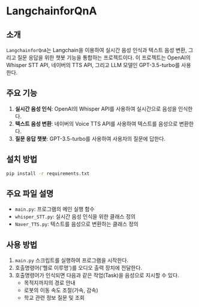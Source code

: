 # LangchainforQnA

## 소개

`LangchainforQnA`는 Langchain을 이용하여 실시간 음성 인식과 텍스트 음성 변환, 그리고 질문 응답을 위한 챗봇 기능을 통합하는 프로젝트이다. 이 프로젝트는 OpenAI의 Whisper STT API, 네이버의 TTS API, 그리고 LLM 모델인 GPT-3.5-turbo를 사용한다.

## 주요 기능

1. **실시간 음성 인식**: OpenAI의 Whisper API를 사용하여 실시간으로 음성을 인식한다.
2. **텍스트 음성 변환**: 네이버의 Voice TTS API를 사용하여 텍스트를 음성으로 변환한다.
3. **질문 응답 챗봇**: GPT-3.5-turbo를 사용하여 사용자의 질문에 답한다.

## 설치 방법

```bash
pip install -r requirements.txt
```

## 주요 파일 설명

- `main.py`: 프로그램의 메인 실행 함수
- `whisper_STT.py`: 실시간 음성 인식을 위한 클래스 정의
- `Naver_TTS.py`: 텍스트를 음성으로 변환하는 클래스 정의

  
## 사용 방법

1. `main.py` 스크립트를 실행하여 프로그램을 시작한다.
2. 호출명령어('헬로 이루멍')를 오디오 출력 장치에 전달한다.
3. 호출명령어가 인식되면 다음과 같은 작업(Task)을 음성으로 지시할 수 있다.
    - 목적지까지의 경로 안내
    - 로봇의 이동 속도 조절(가속, 감속)
    - 학교 관련 정보 질문 및 조회



